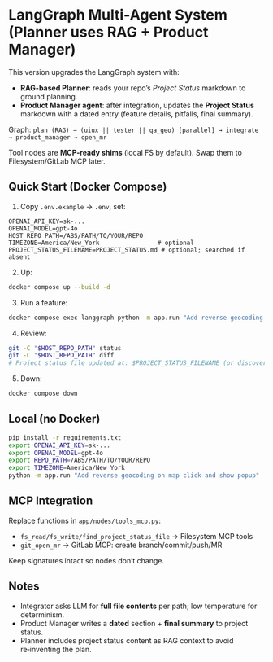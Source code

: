 # LangGraph Multi-Agent System (Planner uses RAG + Product Manager)

This version upgrades the LangGraph system with:
- **RAG-based Planner**: reads your repo’s _Project Status_ markdown to ground planning.
- **Product Manager agent**: after integration, updates the **Project Status** markdown with a dated entry (feature details, pitfalls, final summary).

Graph:
`plan (RAG) → (uiux || tester || qa_geo) [parallel] → integrate → product_manager → open_mr`

Tool nodes are **MCP-ready shims** (local FS by default). Swap them to Filesystem/GitLab MCP later.

## Quick Start (Docker Compose)

1) Copy `.env.example` → `.env`, set:
```
OPENAI_API_KEY=sk-...
OPENAI_MODEL=gpt-4o
HOST_REPO_PATH=/ABS/PATH/TO/YOUR/REPO
TIMEZONE=America/New_York                # optional
PROJECT_STATUS_FILENAME=PROJECT_STATUS.md # optional; searched if absent
```

2) Up:
```bash
docker compose up --build -d
```

3) Run a feature:
```bash
docker compose exec langgraph python -m app.run "Add reverse geocoding on map click and show popup"
```

4) Review:
```bash
git -C "$HOST_REPO_PATH" status
git -C "$HOST_REPO_PATH" diff
# Project status file updated at: $PROJECT_STATUS_FILENAME (or discovered file)
```

5) Down:
```bash
docker compose down
```

## Local (no Docker)
```bash
pip install -r requirements.txt
export OPENAI_API_KEY=sk-...
export OPENAI_MODEL=gpt-4o
export REPO_PATH=/ABS/PATH/TO/YOUR/REPO
export TIMEZONE=America/New_York
python -m app.run "Add reverse geocoding on map click and show popup"
```

## MCP Integration
Replace functions in `app/nodes/tools_mcp.py`:
- `fs_read/fs_write/find_project_status_file` → Filesystem MCP tools
- `git_open_mr` → GitLab MCP: create branch/commit/push/MR

Keep signatures intact so nodes don’t change.

## Notes
- Integrator asks LLM for **full file contents** per path; low temperature for determinism.
- Product Manager writes a **dated** section + **final summary** to project status.
- Planner includes project status content as RAG context to avoid re‑inventing the plan.
